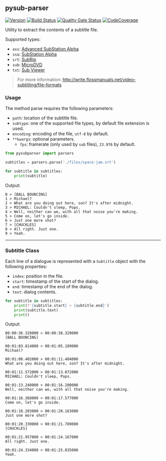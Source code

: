 ## pysub-parser

[![Version](https://img.shields.io/pypi/v/pysub-parser?logo=pypi)](https://pypi.org/project/pysub-parser)
[![Build Status](https://img.shields.io/travis/federicocalendino/pysub-parser/master?logo=travis)](https://travis-ci.com/federicocalendino/pysub-parser)
[![Quality Gate Status](https://img.shields.io/sonar/alert_status/federicocalendino_pysub-parser?logo=sonarcloud&server=https://sonarcloud.io)](https://sonarcloud.io/dashboard?id=federicocalendino_pysub-parser)
[![CodeCoverage](https://img.shields.io/codecov/c/gh/federicocalendino/pysub-parser?logo=codecov)](https://codecov.io/gh/federicocalendino/pysub-parser)


Utility to extract the contents of a subtitle file.

Supported types:

* `ass`: [Advanced SubStation Alpha](https://en.wikipedia.org/wiki/SubStation_Alpha#Advanced_SubStation_Alpha)
* `ssa`: [SubStation Alpha](https://en.wikipedia.org/wiki/SubStation_Alpha)
* `srt`: [SubRip](https://en.wikipedia.org/wiki/SubRip)
* `sub`: [MicroDVD](https://en.wikipedia.org/wiki/MicroDVD)
* `txt`: [Sub Viewer](https://en.wikipedia.org/wiki/SubViewer)

> For more information: http://write.flossmanuals.net/video-subtitling/file-formats

### Usage

The method parse requires the following parameters:

* `path`: location of the subtitle file.
* `subtype`: one of the supported file types, by default file extension is used.
* `encoding`: encoding of the file, `utf-8` by default.
* `**kwargs`: optional parameters.
  * `fps`: framerate (only used by `sub` files), `23.976` by default.

```python
from pysubparser import parsers

subtitles = parsers.parse('./files/space-jam.srt')

for subtitle in subtitles:
    print(subtitle)
```

Output:
```
0 > [BALL BOUNCING]
1 > Michael?
2 > What are you doing out here, son? It's after midnight.
3 > MICHAEL: Couldn't sleep, Pops.
4 > Well, neither can we, with all that noise you're making.
5 > Come on, let's go inside.
6 > Just one more shot?
7 > [CHUCKLES]
8 > All right. Just one.
9 > Yeah.
```

___

### Subtitle Class

Each line of a dialogue is represented with a `Subtitle` object with the following properties:

* `index`: position in the file.
* `start`: timestamp of the start of the dialog.
* `end`: timestamp of the end of the dialog.
* `text`: dialog contents.

```python
for subtitle in subtitles:
    print(f'{subtitle.start} > {subtitle.end}')
    print(subtitle.text)
    print()
```

Output:
```
00:00:36.328000 > 00:00:38.329000
[BALL BOUNCING]

00:01:03.814000 > 00:01:05.189000
Michael?

00:01:08.402000 > 00:01:11.404000
What are you doing out here, son? It's after midnight.

00:01:11.572000 > 00:01:13.072000
MICHAEL: Couldn't sleep, Pops.

00:01:13.240000 > 00:01:16.200000
Well, neither can we, with all that noise you're making.

00:01:16.368000 > 00:01:17.577000
Come on, let's go inside.

00:01:18.203000 > 00:01:20.163000
Just one more shot?

00:01:20.330000 > 00:01:21.789000
[CHUCKLES]

00:01:21.957000 > 00:01:24.167000
All right. Just one.

00:01:24.334000 > 00:01:25.835000
Yeah.
```